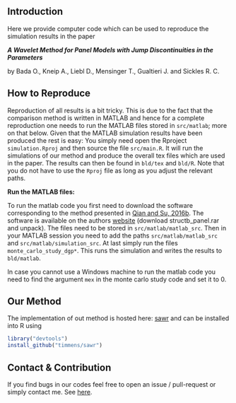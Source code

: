 ## Introduction

Here we provide computer code which can be used to reproduce the simulation results in
the paper

***A Wavelet Method for Panel Models with Jump Discontinuities in the Parameters***

by Bada O., Kneip A., Liebl D., Mensinger T., Gualtieri J. and Sickles R. C.


## How to Reproduce

Reproduction of all results is a bit tricky. This is due to the fact that the comparison
method is written in MATLAB and hence for a complete reproduction one needs to run the
MATLAB files stored in ``src/matlab``; more on that below. Given that the MATLAB
simulation results have been produced the rest is easy: You simply need open the Rproject
``simulation.Rproj`` and then source the file ``src/main.R``.  It will run the
simulations of our method and produce the overall tex files which are used in
the paper. The results can then be found in ``bld/tex`` and ``bld/R``. Note
that you do not have to use the ``Rproj`` file as long as you adjust the
relevant paths.

**Run the MATLAB files:**

To run the matlab code you first need to download the software corresponding to the
method presented in [Qian and Su, 2016b](https://www.sciencedirect.com/science/article/abs/pii/S0304407615002377?via%3Dihub).
The software is available on the authors [website](http://jhqian.org/software/index.htm)
(download structb_panel.rar and unpack). The files need to be stored in ``src/matlab/matlab_src``.
Then in your MATLAB session you need to add the paths ``src/matlab/matlab_src`` and
``src/matlab/simulation_src``. At last simply run the files ``monte_carlo_study_dgp*``.
This runs the simulation and writes the results to ``bld/matlab``.

In case you cannot use a Windows machine to run the matlab code you need to find the
argument ``mex`` in the monte carlo study code and set it to 0.

## Our Method 

The implementation of out method is hosted here: [sawr](https://github.com/timmens/sawr)
and can be installed into R using

```R
library("devtools")
install_github("timmens/sawr")
```

## Contact & Contribution

If you find bugs in our codes feel free to open an issue / pull-request or simply
contact me. See [here](https://github.com/timmens).

